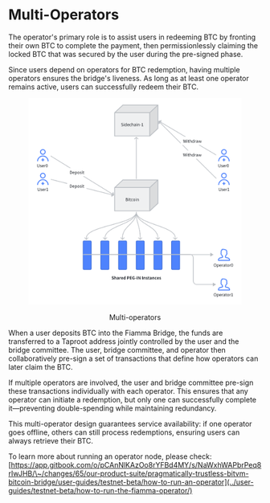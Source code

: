 # Multi-Operators

The operator's primary role is to assist users in redeeming BTC by fronting their own BTC to complete the payment, then permissionlessly claiming the locked BTC that was secured by the user during the pre-signed phase.

Since users depend on operators for BTC redemption, having multiple operators ensures the bridge's liveness. As long as at least one operator remains active, users can successfully redeem their BTC.

<div align="center"><figure><img src="../../../.gitbook/assets/image.png" alt="" width="563"><figcaption><p>Multi-operators</p></figcaption></figure></div>

When a user deposits BTC into the Fiamma Bridge, the funds are transferred to a Taproot address jointly controlled by the user and the bridge committee. The user, bridge committee, and operator then collaboratively pre-sign a set of transactions that define how operators can later claim the BTC.

If multiple operators are involved, the user and bridge committee pre-sign these transactions individually with each operator. This ensures that any operator can initiate a redemption, but only one can successfully complete it—preventing double-spending while maintaining redundancy.

This multi-operator design guarantees service availability: if one operator goes offline, others can still process redemptions, ensuring users can always retrieve their BTC.

To learn more about running an operator node, please check: [https://app.gitbook.com/o/pCAnNlKAzOo8rYFBd4MY/s/NaWxhWAPbrPeq8rIwJHB/\~/changes/65/our-product-suite/pragmatically-trustless-bitvm-bitcoin-bridge/user-guides/testnet-beta/how-to-run-an-operator](../user-guides/testnet-beta/how-to-run-the-fiamma-operator/)


